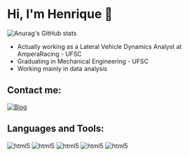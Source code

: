# Hi, I'm Henrique 👋

![Anurag's GitHub stats](https://github-readme-stats.vercel.app/api?username=henrisalles&show_icons=true&theme=dark)

- Actually working as a Lateral Vehicle Dynamics Analyst at AmperaRacing - UFSC
- Graduating in Mechanical Engineering - UFSC
- Working mainly in data analysis

## Contact me:
[![Blog](https://img.shields.io/badge/LinkedIn-0077B5?style=for-the-badge&logo=linkedin&logoColor=white)]([https://github.com/henrisalles](https://www.linkedin.com/in/henrique-salles-0b1944269/))


## Languages and Tools:
<div style="display: inline_block">
    <img align="center" alt="html5", src="https://img.shields.io/badge/Python-14354C?style=for-the-badge&logo=python&logoColor=white">
    <img align="center" alt="html5", src="https://img.shields.io/badge/C%2B%2B-00599C?style=for-the-badge&logo=c%2B%2B&logoColor=white">
    <img align="center" alt="html5", src="https://img.shields.io/badge/C%23-239120?style=for-the-badge&logo=c-sharp&logoColor=white">
    <img align="center" alt="html5", src="https://img.shields.io/badge/MySQL-005C84?style=for-the-badge&logo=mysql&logoColor=white">
    <img align="center" alt="html5", src="https://img.shields.io/badge/GIT-E44C30?style=for-the-badge&logo=git&logoColor=white">
</div>
